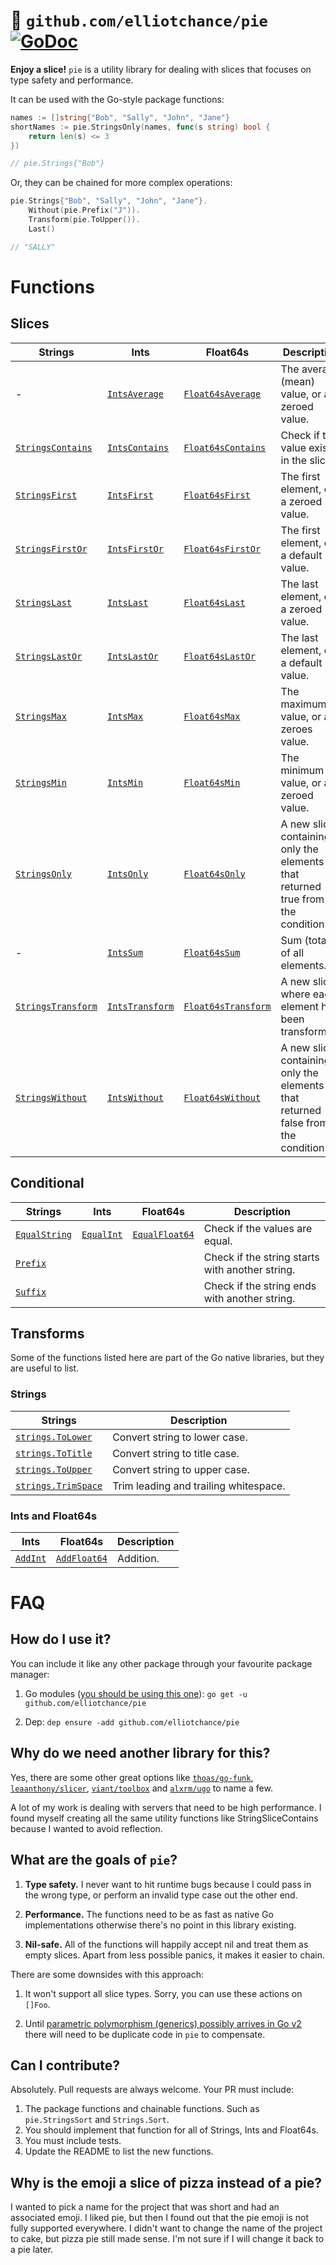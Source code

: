 # 🍕 `github.com/elliotchance/pie` [![GoDoc](https://godoc.org/github.com/elliotchance/pie?status.svg)](https://godoc.org/github.com/elliotchance/pie)

**Enjoy a slice!** `pie` is a utility library for dealing with slices that
focuses on type safety and performance.

It can be used with the Go-style package functions:

```go
names := []string{"Bob", "Sally", "John", "Jane"}
shortNames := pie.StringsOnly(names, func(s string) bool {
	return len(s) <= 3
})

// pie.Strings{"Bob"}
```

Or, they can be chained for more complex operations:

```go
pie.Strings{"Bob", "Sally", "John", "Jane"}.
	Without(pie.Prefix("J")).
	Transform(pie.ToUpper()).
	Last()

// "SALLY"
```

# Functions

## Slices

| Strings | Ints | Float64s | Description | Performance |
| ------- | ---- | -------- | ----------- | ----------- |
| - | [`IntsAverage`](https://godoc.org/github.com/elliotchance/pie#IntsAverage) | [`Float64sAverage`](https://godoc.org/github.com/elliotchance/pie#Float64sAverage) | The average (mean) value, or a zeroed value. | O(n) |
| [`StringsContains`](https://godoc.org/github.com/elliotchance/pie#StringsContains) | [`IntsContains`](https://godoc.org/github.com/elliotchance/pie#IntsContains) | [`Float64sContains`](https://godoc.org/github.com/elliotchance/pie#Float64sContains) | Check if the value exists in the slice. | O(n) |
| [`StringsFirst`](https://godoc.org/github.com/elliotchance/pie#StringsFirst) | [`IntsFirst`](https://godoc.org/github.com/elliotchance/pie#IntsFirst) | [`Float64sFirst`](https://godoc.org/github.com/elliotchance/pie#Float64sFirst) | The first element, or a zeroed value. | O(1) |
| [`StringsFirstOr`](https://godoc.org/github.com/elliotchance/pie#StringsFirstOr) | [`IntsFirstOr`](https://godoc.org/github.com/elliotchance/pie#IntsFirstOr) | [`Float64sFirstOr`](https://godoc.org/github.com/elliotchance/pie#Float64sFirstOr) | The first element, or a default value. | O(1) |
| [`StringsLast`](https://godoc.org/github.com/elliotchance/pie#StringsLast) | [`IntsLast`](https://godoc.org/github.com/elliotchance/pie#IntsLast) | [`Float64sLast`](https://godoc.org/github.com/elliotchance/pie#Float64sLast) | The last element, or a zeroed value. | O(1) |
| [`StringsLastOr`](https://godoc.org/github.com/elliotchance/pie#StringsLastOr) | [`IntsLastOr`](https://godoc.org/github.com/elliotchance/pie#IntsLastOr) | [`Float64sLastOr`](https://godoc.org/github.com/elliotchance/pie#Float64sLastOr) | The last element, or a default value. | O(1) |
| [`StringsMax`](https://godoc.org/github.com/elliotchance/pie#StringsMax) | [`IntsMax`](https://godoc.org/github.com/elliotchance/pie#IntsMax) | [`Float64sMax`](https://godoc.org/github.com/elliotchance/pie#Float64sMax) | The maximum value, or a zeroes value. | O(n) |
| [`StringsMin`](https://godoc.org/github.com/elliotchance/pie#StringsMin) | [`IntsMin`](https://godoc.org/github.com/elliotchance/pie#IntsMin) | [`Float64sMin`](https://godoc.org/github.com/elliotchance/pie#Float64sMin) | The minimum value, or a zeroed value. | O(n) |
| [`StringsOnly`](https://godoc.org/github.com/elliotchance/pie#StringsOnly) | [`IntsOnly`](https://godoc.org/github.com/elliotchance/pie#IntsOnly) | [`Float64sOnly`](https://godoc.org/github.com/elliotchance/pie#Float64sOnly) | A new slice containing only the elements that returned true from the condition. | O(n) |
| - | [`IntsSum`](https://godoc.org/github.com/elliotchance/pie#IntsSum) | [`Float64sSum`](https://godoc.org/github.com/elliotchance/pie#Float64sSum) | Sum (total) of all elements. | O(n) |
| [`StringsTransform`](https://godoc.org/github.com/elliotchance/pie#StringsTransform) | [`IntsTransform`](https://godoc.org/github.com/elliotchance/pie#IntsTransform) | [`Float64sTransform`](https://godoc.org/github.com/elliotchance/pie#Float64sTransform) | A new slice where each element has been transformed. | O(n) |
| [`StringsWithout`](https://godoc.org/github.com/elliotchance/pie#StringsWithout) | [`IntsWithout`](https://godoc.org/github.com/elliotchance/pie#IntsWithout) | [`Float64sWithout`](https://godoc.org/github.com/elliotchance/pie#Float64sWithout) | A new slice containing only the elements that returned false from the condition. | O(n) |

## Conditional

| Strings | Ints | Float64s | Description |
| ------- | ---- | -------- | ----------- |
| [`EqualString`](https://godoc.org/github.com/elliotchance/pie#EqualString) | [`EqualInt`](https://godoc.org/github.com/elliotchance/pie#EqualInt) | [`EqualFloat64`](https://godoc.org/github.com/elliotchance/pie#EqualFloat64) | Check if the values are equal. |
| [`Prefix`](https://godoc.org/github.com/elliotchance/pie#Prefix) | | | Check if the string starts with another string. |
| [`Suffix`](https://godoc.org/github.com/elliotchance/pie#Suffix) | | | Check if the string ends with another string. |

## Transforms

Some of the functions listed here are part of the Go native libraries, but they
are useful to list.

### Strings

| Strings | Description |
| ------- | ----------- |
| [`strings.ToLower`](https://golang.org/pkg/strings/#ToLower) | Convert string to lower case. |
| [`strings.ToTitle`](https://golang.org/pkg/strings/#ToTitle) | Convert string to title case. |
| [`strings.ToUpper`](https://golang.org/pkg/strings/#ToUpper) | Convert string to upper case. |
| [`strings.TrimSpace`](https://golang.org/pkg/strings/#TrimSpace) | Trim leading and trailing whitespace. |

### Ints and Float64s

| Ints | Float64s | Description |
| ---- | -------- | ----------- |
| [`AddInt`](https://godoc.org/github.com/elliotchance/pie#AddInt) | [`AddFloat64`](https://godoc.org/github.com/elliotchance/pie#AddFloat64) | Addition. |

# FAQ

## How do I use it?

You can include it like any other package through your favourite package
manager:

1. Go modules ([you should be using this one](http://elliot.land/post/migrating-projects-from-dep-to-go-modules)):
`go get -u github.com/elliotchance/pie`

2. Dep: `dep ensure -add github.com/elliotchance/pie`

## Why do we need another library for this?

Yes, there are some other great options like
[`thoas/go-funk`](https://github.com/thoas/go-funk),
[`leaanthony/slicer`](https://github.com/leaanthony/slicer),
[`viant/toolbox`](https://github.com/viant/toolbox) and
[`alxrm/ugo`](https://github.com/alxrm/ugo) to name a few.

A lot of my work is dealing with servers that need to be high performance. I
found myself creating all the same utility functions like StringSliceContains
because I wanted to avoid reflection.

## What are the goals of `pie`?

1. **Type safety.** I never want to hit runtime bugs because I could pass in the
wrong type, or perform an invalid type case out the other end.

2. **Performance.** The functions need to be as fast as native Go
implementations otherwise there's no point in this library existing.

3. **Nil-safe.** All of the functions will happily accept nil and treat them as
empty slices. Apart from less possible panics, it makes it easier to chain.

There are some downsides with this approach:

1. It won't support all slice types. Sorry, you can use these actions on
`[]Foo`.

2. Until
[parametric polymorphism (generics) possibly arrives in Go v2](https://go.googlesource.com/proposal/+/master/design/go2draft-generics-overview.md)
there will need to be duplicate code in `pie` to compensate.

## Can I contribute?

Absolutely. Pull requests are always welcome. Your PR must include:

1. The package functions and chainable functions. Such as `pie.StringsSort` and `Strings.Sort`.
2. You should implement that function for all of Strings, Ints and Float64s.
3. You must include tests.
4. Update the README to list the new functions.

## Why is the emoji a slice of pizza instead of a pie?

I wanted to pick a name for the project that was short and had an associated emoji. I liked pie, but then I found out that the pie emoji is not fully supported everywhere. I didn't want to change the name of the project to cake, but pizza pie still made sense. I'm not sure if I will change it back to a pie later.
